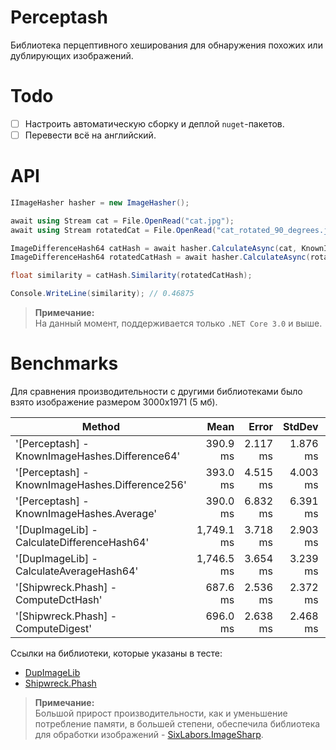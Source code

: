 # Perceptash

Библиотека перцептивного хеширования для обнаружения похожих или дублирующих изображений.

# Todo

- [ ] Настроить автоматическую сборку и деплой `nuget`-пакетов.
- [ ] Перевести всё на английский.

# API

```csharp
IImageHasher hasher = new ImageHasher();

await using Stream cat = File.OpenRead("cat.jpg");
await using Stream rotatedCat = File.OpenRead("cat_rotated_90_degrees.jpg");

ImageDifferenceHash64 catHash = await hasher.CalculateAsync(cat, KnownImageHashes.Difference64);
ImageDifferenceHash64 rotatedCatHash = await hasher.CalculateAsync(rotatedCat, KnownImageHashes.Difference64);

float similarity = catHash.Similarity(rotatedCatHash);

Console.WriteLine(similarity); // 0.46875
```

> **Примечание:**  
На данный момент, поддерживается только `.NET Core 3.0` и выше.

# Benchmarks

Для сравнения производительности с другими библиотеками было взято изображение размером 3000x1971 (5 мб).

|                                          Method |       Mean |    Error |   StdDev |     Gen 0 |     Gen 1 |     Gen 2 |  Allocated |
|------------------------------------------------ |-----------:|---------:|---------:|----------:|----------:|----------:|-----------:|
|  '[Perceptash] - KnownImageHashes.Difference64' |   390.9 ms | 2.117 ms | 1.876 ms |         - |         - |         - |      824 B |
| '[Perceptash] - KnownImageHashes.Difference256' |   393.0 ms | 4.515 ms | 4.003 ms |         - |         - |         - |      824 B |
|       '[Perceptash] - KnownImageHashes.Average' |   390.0 ms | 6.832 ms | 6.391 ms |         - |         - |         - |      824 B |
|     '[DupImageLib] - CalculateDifferenceHash64' | 1,749.1 ms | 3.718 ms | 2.903 ms |         - |         - |         - |    12472 B |
|        '[DupImageLib] - CalculateAverageHash64' | 1,746.5 ms | 3.654 ms | 3.239 ms |         - |         - |         - |    12584 B |
|            '[Shipwreck.Phash] - ComputeDctHash' |   687.6 ms | 2.536 ms | 2.372 ms | 3000.0000 | 1000.0000 | 1000.0000 | 10418904 B |
|             '[Shipwreck.Phash] - ComputeDigest' |   696.0 ms | 2.638 ms | 2.468 ms | 3000.0000 | 1000.0000 | 1000.0000 | 10403968 B |

Ссылки на библиотеки, которые указаны в тесте:

* [DupImageLib](https://github.com/Quickshot/DupImageLib)
* [Shipwreck.Phash](https://github.com/pgrho/phash)

> **Примечание:**  
Большой прирост производительности, как и уменьшение потребление памяти, в большей степени, обеспечила библиотека для обработки изображений - [SixLabors.ImageSharp](https://github.com/SixLabors/ImageSharp).  
